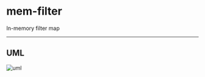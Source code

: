 # mem-filter

In-memory filter map


---

## UML 

![uml](http://uml.cmwang.net:8000/plantuml/svg/5Sb14e0W2030hzG3b7k_8IDr0dK4nkzNrzszjiH-aK_UYjdG0s3YYhbQyTELPkhDg5bCNS3mmR2mPHWk389gD24ngeAGXBlo1_7F5m00)
